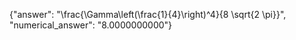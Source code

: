 {"answer": "\\frac{\\Gamma\\left(\\frac{1}{4}\\right)^4}{8 \\sqrt{2 \\pi}}", "numerical_answer": "8.0000000000"}